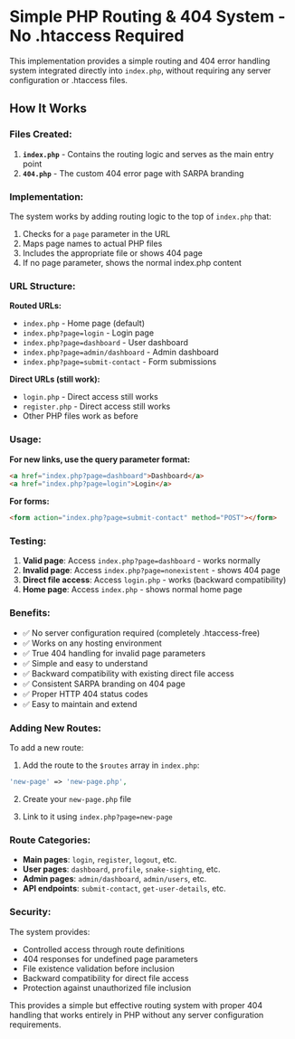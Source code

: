 # Simple PHP Routing & 404 System - No .htaccess Required

This implementation provides a simple routing and 404 error handling system integrated directly into `index.php`, without requiring any server configuration or .htaccess files.

## How It Works

### Files Created:

1. **`index.php`** - Contains the routing logic and serves as the main entry point
2. **`404.php`** - The custom 404 error page with SARPA branding

### Implementation:

The system works by adding routing logic to the top of `index.php` that:

1. Checks for a `page` parameter in the URL
2. Maps page names to actual PHP files
3. Includes the appropriate file or shows 404 page
4. If no page parameter, shows the normal index.php content

### URL Structure:

**Routed URLs:**

- `index.php` - Home page (default)
- `index.php?page=login` - Login page
- `index.php?page=dashboard` - User dashboard
- `index.php?page=admin/dashboard` - Admin dashboard
- `index.php?page=submit-contact` - Form submissions

**Direct URLs (still work):**

- `login.php` - Direct access still works
- `register.php` - Direct access still works
- Other PHP files work as before

### Usage:

**For new links, use the query parameter format:**

```html
<a href="index.php?page=dashboard">Dashboard</a>
<a href="index.php?page=login">Login</a>
```

**For forms:**

```html
<form action="index.php?page=submit-contact" method="POST"></form>
```

### Testing:

1. **Valid page**: Access `index.php?page=dashboard` - works normally
2. **Invalid page**: Access `index.php?page=nonexistent` - shows 404 page
3. **Direct file access**: Access `login.php` - works (backward compatibility)
4. **Home page**: Access `index.php` - shows normal home page

### Benefits:

- ✅ No server configuration required (completely .htaccess-free)
- ✅ Works on any hosting environment
- ✅ True 404 handling for invalid page parameters
- ✅ Simple and easy to understand
- ✅ Backward compatibility with existing direct file access
- ✅ Consistent SARPA branding on 404 page
- ✅ Proper HTTP 404 status codes
- ✅ Easy to maintain and extend

### Adding New Routes:

To add a new route:

1. Add the route to the `$routes` array in `index.php`:

```php
'new-page' => 'new-page.php',
```

2. Create your `new-page.php` file

3. Link to it using `index.php?page=new-page`

### Route Categories:

- **Main pages**: `login`, `register`, `logout`, etc.
- **User pages**: `dashboard`, `profile`, `snake-sighting`, etc.
- **Admin pages**: `admin/dashboard`, `admin/users`, etc.
- **API endpoints**: `submit-contact`, `get-user-details`, etc.

### Security:

The system provides:

- Controlled access through route definitions
- 404 responses for undefined page parameters
- File existence validation before inclusion
- Backward compatibility for direct file access
- Protection against unauthorized file inclusion

This provides a simple but effective routing system with proper 404 handling that works entirely in PHP without any server configuration requirements.
